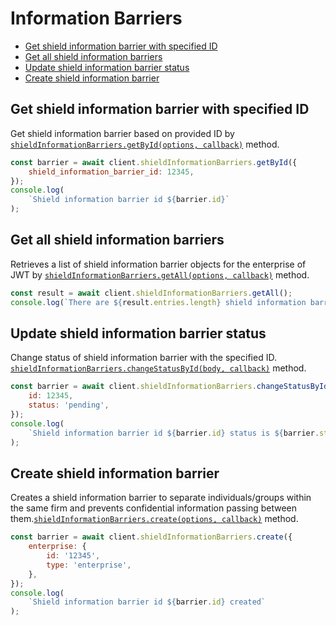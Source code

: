# Information Barriers

<!-- TODO autogenerate description -->

<!-- START doctoc generated TOC please keep comment here to allow auto update -->
<!-- DON'T EDIT THIS SECTION, INSTEAD RE-RUN doctoc TO UPDATE -->

- [Get shield information barrier with specified ID](#get-shield-information-barrier-with-specified-id)
- [Get all shield information barriers](#get-all-shield-information-barriers)
- [Update shield information barrier status](#update-shield-information-barrier-status)
- [Create shield information barrier](#create-shield-information-barrier)

<!-- END doctoc generated TOC please keep comment here to allow auto update -->

<!-- TODO autogenerate -->

## Get shield information barrier with specified ID

Get shield information barrier based on provided ID by [`shieldInformationBarriers.getById(options, callback)`](http://opensource.box.com/box-node-sdk/jsdoc/ShieldInformationBarrierManager.html#getById)
method.

<!-- sample get_shield_information_barriers_id -->

```js
const barrier = await client.shieldInformationBarriers.getById({
    shield_information_barrier_id: 12345,
});
console.log(
    `Shield information barrier id ${barrier.id}`
);
```

## Get all shield information barriers

Retrieves a list of shield information barrier objects for the enterprise of JWT by [`shieldInformationBarriers.getAll(options, callback)`](http://opensource.box.com/box-node-sdk/jsdoc/ShieldInformationBarrierManager.html#getAll)
method.

<!-- sample get_shield_information_barriers -->

```js
const result = await client.shieldInformationBarriers.getAll();
console.log(`There are ${result.entries.length} shield information barriers`);
```


## Update shield information barrier status

Change status of shield information barrier with the specified ID. [`shieldInformationBarriers.changeStatusById(body, callback)`](http://opensource.box.com/box-node-sdk/jsdoc/ShieldInformationBarrierManager.html#changeStatusById)
method.

<!-- sample post_shield_information_barriers_change_status -->

```js
const barrier = await client.shieldInformationBarriers.changeStatusById({
    id: 12345,
    status: 'pending',
});
console.log(
    `Shield information barrier id ${barrier.id} status is ${barrier.status}`
);
```

## Create shield information barrier

Creates a shield information barrier to separate individuals/groups within the same firm and prevents confidential information passing between them.[`shieldInformationBarriers.create(options, callback)`](http://opensource.box.com/box-node-sdk/jsdoc/ShieldInformationBarrierManager.html#create)
method.

<!-- sample post_shield_information_barriers -->

```js
const barrier = await client.shieldInformationBarriers.create({
    enterprise: {
        id: '12345',
        type: 'enterprise',
    },
});
console.log(
    `Shield information barrier id ${barrier.id} created`
);
```
